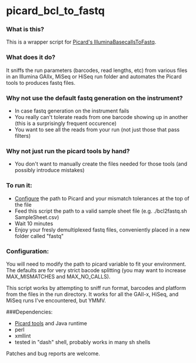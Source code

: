 picard_bcl_to_fastq
=======================

### What is this?
This is a wrapper script for [Picard's IlluminaBasecallsToFastq](http://picard.sourceforge.net/command-line-overview.shtml#IlluminaBasecallsToFastq). 

### What does it do?
It sniffs the run parameters (barcodes, read lengths, etc) from various files in an Illumina GAIIx, MiSeq or HiSeq run folder and automates the Picard tools to produces fastq files. 

### Why not use the default fastq generation on the instrument?
- In case fastq generation on the instrument fails
- You really can't tolerate reads from one barcode showing up in another (this is a surprisingly frequent occurence)
- You want to see all the reads from your run (not just those that pass filters)

### Why not just run the picard tools by hand?
- You don't want to manually create the files needed for those tools (and possibly introduce mistakes)


### To run it:
- [Configure](#configuration) the path to Picard and your mismatch tolerances at the top of the file
- Feed this script the path to a valid sample sheet file (e.g. ./bcl2fastq.sh SampleSheet.csv) 
- Wait 10 minutes
- Enjoy your fresly demultiplexed fastq files, conveniently placed in a new folder called "fastq"

### Configuration:
You will need to modify the path to picard variable to fit your environment.
The defaults are for very strict bacode splitting (you may want to increase MAX_MISMATCHES and MAX_NO_CALLS).

This script works by attempting to sniff run format, barcodes and platform from the files in the run directory.
It works for all the GAII-x, HiSeq, and MiSeq runs I've encountered, but YMMV.

###Dependencies:
- [Picard tools](http://picard.sourceforge.net/command-line-overview.shtml#IlluminaBasecallsToFastq) and Java runtime
- perl
- xmllint
- tested in "dash" shell, probably works in many sh shells

Patches and bug reports are welcome.
